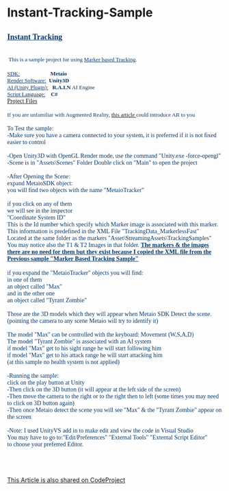 # Instant-Tracking-Sample
<div dir="ltr" style="text-align: left;" trbidi="on">
<div dir="ltr" style="text-align: left;" trbidi="on">
<h2 style="text-align: left;">
<span style="color: #073763;"><span style="font-family: Comic Sans MS;"><span style="font-size: large;"><u><b>Instant Tracking</b></u></span></span></span></h2>
<div class="separator" style="clear: both; text-align: center;">
</div>
<div style="text-align: left;">
<br /></div>
<div style="text-align: left;">
<span style="color: #073763;"><span style="font-family: Comic Sans MS;"><span style="font-size: large;"><span style="font-size: small;">&nbsp;This is a sample project for using <u>Marker based Tracking</u>.</span></span></span></span></div>
<div style="text-align: left;">
<br /></div>
<div style="text-align: left;">
<span style="color: #073763;"><span style="font-family: Comic Sans MS;"><span style="font-size: large;"><span style="font-size: small;"><u>SDK:</u>&nbsp;&nbsp;&nbsp;&nbsp;&nbsp;&nbsp;&nbsp;&nbsp;&nbsp;&nbsp;&nbsp;&nbsp;&nbsp;&nbsp;&nbsp;&nbsp;&nbsp;&nbsp;&nbsp;&nbsp;&nbsp; <b>Metaio</b></span></span></span></span></div>
<div style="text-align: left;">
<span style="color: #073763;"><span style="font-family: Comic Sans MS;"><span style="font-size: large;"><span style="font-size: small;"><u>Render Software:</u>&nbsp; <b>Unity3D</b></span></span></span></span></div>
<div style="text-align: left;">
<span style="color: #073763;"><span style="font-family: Comic Sans MS;"><span style="font-size: large;"><span style="font-size: small;"><u>AI (Unity Plugin):</u>&nbsp;&nbsp; <b>R.A.I.N</b> AI Engine</span></span></span></span></div>
<div style="text-align: left;">
<span style="color: #073763;"><span style="font-family: Comic Sans MS;"><span style="font-size: large;"><span style="font-size: small;"><u>Script Language:</u>&nbsp;&nbsp;&nbsp; <b>C#</b></span></span></span></span></div>
<div style="text-align: left;">
<a href="https://github.com/mamdouht/Instant-Tracking-Sample/" style="font-family: 'Comic Sans MS';">Project Files</a><br />
<span style="font-size: large;"><span style="font-size: small;"><br /></span></span>
<span style="color: #073763;"><span style="font-family: Comic Sans MS;"><span style="font-size: large;"><span style="font-size: small;">If you are unfamiliar with Augmented Reality, <a href="http://blog.tarabishi.me/2015/03/microsoft-developers-uae-meetup-6-Augmented-Reality.html">this article </a>could introduce AR to you</span></span></span></span></div>
<div style="text-align: left;">
<span style="color: #073763; font-family: 'Comic Sans MS';"><br /></span>
<span style="color: #073763; font-family: 'Comic Sans MS';">To Test the sample:</span><br />
<span style="color: #073763; font-family: Comic Sans MS;">-Make sure you have a camera connected to your system, it is preferred if it is not fixed easier to control</span><br />
<span style="color: #073763; font-family: Comic Sans MS;"><br /></span>
<span style="color: #073763; font-family: Comic Sans MS;">-Open Unity3D with OpenGL Render mode, use the command "Unity.exe -force-opengl"</span><br />
<span style="color: #073763; font-family: Comic Sans MS;">-Scene is in "Assets\Scenes" Folder Double click on "Main" to open the project</span><br />
<span style="color: #073763; font-family: Comic Sans MS;"><br /></span>
<span style="color: #073763; font-family: Comic Sans MS;">-After Opening the Scene:</span><br />
<span style="color: #073763; font-family: Comic Sans MS;">expand MetaioSDK object:</span><br />
<span style="color: #073763; font-family: Comic Sans MS;">you will find two objects with the name "MetaioTracker"</span><br />
<span style="color: #073763; font-family: Comic Sans MS;"><br /></span>
<span style="color: #073763; font-family: Comic Sans MS;">if you click on any of them</span><br />
<span style="color: #073763; font-family: Comic Sans MS;">we will see in the inspector</span><br />
<span style="color: #073763; font-family: Comic Sans MS;">"Coordinate System ID"</span><br />
<span style="color: #073763; font-family: Comic Sans MS;">This is the Id number which specify which Marker image is associated with this marker.</span><br />
<span style="color: #073763; font-family: Comic Sans MS;">This information is predefined in the XML File "TrackingData_MarkerlessFast"</span><br />
<span style="color: #073763; font-family: Comic Sans MS;">Located at the same folder as the markers "Asset\StreamingAssets\TrackingSamples"&nbsp;</span><br />
<span style="color: #073763; font-family: Comic Sans MS;">You may notice also the T1 &amp; T2 Images in that folder.&nbsp;<b><u>The markers &amp; the images there are no need for them but they exist because I copied the XML file from the Previous sample "Marker Based Tracking Sample"</u></b></span><br />
<br />
<span style="color: #073763; font-family: Comic Sans MS;">if you expand the "MetaioTracker" objects you will find:</span><br />
<span style="color: #073763; font-family: Comic Sans MS;">in one of them&nbsp;</span><br />
<span style="color: #073763; font-family: Comic Sans MS;">an object called "Max"</span><br />
<span style="color: #073763; font-family: Comic Sans MS;">and in the other one&nbsp;</span><br />
<span style="color: #073763; font-family: Comic Sans MS;">an object called "Tyrant Zombie"</span><br />
<span style="color: #073763; font-family: Comic Sans MS;"><br /></span>
<span style="color: #073763; font-family: Comic Sans MS;">Those are the 3D models which they will appear when Metaio SDK Detect the scene.</span><br />
<span style="color: #073763; font-family: Comic Sans MS;">(pointing the camera to any scene Metaio will try to identify it)</span><br />
<span style="color: #073763; font-family: Comic Sans MS;"><br /></span>
<span style="color: #073763; font-family: Comic Sans MS;">The model "Max" can be controlled with the keyboard:&nbsp;Movement&nbsp;(W,S,A,D)</span><br />
<span style="color: #073763; font-family: Comic Sans MS;">The model "Tyrant Zombie" is associated with an AI system</span><br />
<span style="color: #073763; font-family: Comic Sans MS;">if model "Max" get to his sight range he will start following him</span><br />
<span style="color: #073763; font-family: Comic Sans MS;">if model "Max" get to his attack range he will start attacking him</span><br />
<span style="color: #073763; font-family: Comic Sans MS;">(at this sample no health system is not applied)</span><br />
<span style="color: #073763; font-family: Comic Sans MS;"><br /></span>
<span style="color: #073763; font-family: Comic Sans MS;">-Running the sample:</span><br />
<span style="color: #073763; font-family: Comic Sans MS;">click on the play button at Unity</span><br />
<span style="color: #073763; font-family: Comic Sans MS;">-Then click on the 3D button (it will appear at the left side of the screen)</span><br />
<span style="color: #073763; font-family: Comic Sans MS;">-Then move the camera to the right or to the right then to left (some times you may need to click on 3D button again)</span><br />
<span style="color: #073763; font-family: Comic Sans MS;">-Then once Metaio detect the scene you will see "Max" &amp; the "Tyrant Zombie" appear on the screen</span><br />
<span style="color: #073763; font-family: Comic Sans MS;"><br /></span>
<span style="color: #073763; font-family: Comic Sans MS;">-Note: I used UnityVS add in to make edit and view the code in Visual Studio</span><br />
<span style="color: #073763; font-family: Comic Sans MS;">You may have to go to:"Edit/Preferences" "External Tools" "External Script Editor"</span><br />
<span style="color: #073763; font-family: Comic Sans MS;">to choose your preferred Editor.</span><br />
<span style="color: #073763; font-family: Comic Sans MS;"><br /></span>
<span style="color: #073763; font-family: Comic Sans MS;"><br /></span>
<span style="color: #073763;"><span style="font-family: Comic Sans MS;"><span style="font-size: small;"></span></span></span><br />
<br /></div>
</div>
<a href="http://www.codeproject.com/script/Articles/BlogFeedList.aspx?amid=1227574" rel="tag"> This Article is also shared on CodeProject</a></div>
